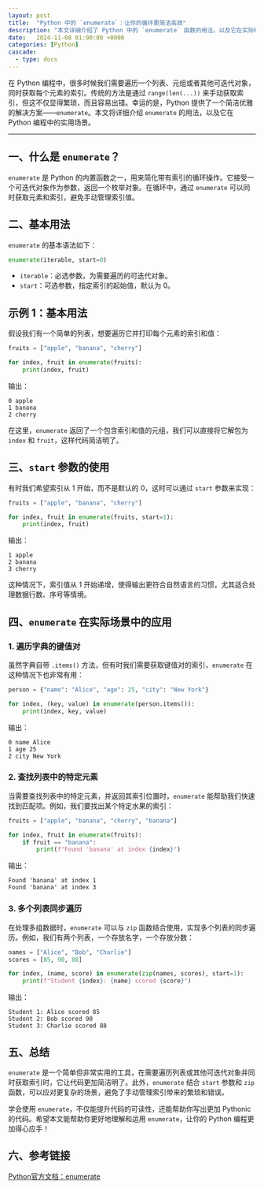 ```yaml
---
layout: post
title:  "Python 中的 `enumerate`：让你的循环更简洁高效"
description: "本文详细介绍了 Python 中的 `enumerate` 函数的用法，以及它在实际编程中的应用场景。通过 `enumerate`，并提供了完整示例代码"
date:   2024-11-08 01:00:00 +0000
categories: [Python]
cascade:
  - type: docs
---
```



在 Python 编程中，很多时候我们需要遍历一个列表、元组或者其他可迭代对象，同时获取每个元素的索引。传统的方法是通过 `range(len(...))` 来手动获取索引，但这不仅显得繁琐，而且容易出错。幸运的是，Python 提供了一个简洁优雅的解决方案——`enumerate`。本文将详细介绍 `enumerate` 的用法，以及它在 Python 编程中的实用场景。

---

## 一、什么是 `enumerate`？

`enumerate` 是 Python 的内置函数之一，用来简化带有索引的循环操作。它接受一个可迭代对象作为参数，返回一个枚举对象。在循环中，通过 `enumerate` 可以同时获取元素和索引，避免手动管理索引值。

## 二、基本用法

`enumerate` 的基本语法如下：

```python
enumerate(iterable, start=0)
```

- `iterable`：必选参数，为需要遍历的可迭代对象。
- `start`：可选参数，指定索引的起始值，默认为 0。

## 示例 1：基本用法

假设我们有一个简单的列表，想要遍历它并打印每个元素的索引和值：

```python
fruits = ["apple", "banana", "cherry"]

for index, fruit in enumerate(fruits):
    print(index, fruit)
```

输出：

```
0 apple
1 banana
2 cherry
```

在这里，`enumerate` 返回了一个包含索引和值的元组，我们可以直接将它解包为 `index` 和 `fruit`，这样代码简洁明了。

## 三、`start` 参数的使用

有时我们希望索引从 1 开始，而不是默认的 0，这时可以通过 `start` 参数来实现：

```python
fruits = ["apple", "banana", "cherry"]

for index, fruit in enumerate(fruits, start=1):
    print(index, fruit)
```

输出：

```
1 apple
2 banana
3 cherry
```

这种情况下，索引值从 1 开始递增，使得输出更符合自然语言的习惯，尤其适合处理数据行数、序号等情境。

## 四、`enumerate` 在实际场景中的应用

### 1. **遍历字典的键值对**

虽然字典自带 `.items()` 方法，但有时我们需要获取键值对的索引，`enumerate` 在这种情况下也非常有用：

```python
person = {"name": "Alice", "age": 25, "city": "New York"}

for index, (key, value) in enumerate(person.items()):
    print(index, key, value)
```

输出：

```
0 name Alice
1 age 25
2 city New York
```

### 2. **查找列表中的特定元素**

当需要查找列表中的特定元素，并返回其索引位置时，`enumerate` 能帮助我们快速找到匹配项。例如，我们要找出某个特定水果的索引：

```python
fruits = ["apple", "banana", "cherry", "banana"]

for index, fruit in enumerate(fruits):
    if fruit == "banana":
        print(f"Found 'banana' at index {index}")
```

输出：

```
Found 'banana' at index 1
Found 'banana' at index 3
```

### 3. **多个列表同步遍历**

在处理多组数据时，`enumerate` 可以与 `zip` 函数结合使用，实现多个列表的同步遍历。例如，我们有两个列表，一个存放名字，一个存放分数：

```python
names = ["Alice", "Bob", "Charlie"]
scores = [85, 90, 88]

for index, (name, score) in enumerate(zip(names, scores), start=1):
    print(f"Student {index}: {name} scored {score}")
```

输出：

```
Student 1: Alice scored 85
Student 2: Bob scored 90
Student 3: Charlie scored 88
```

## 五、总结

`enumerate` 是一个简单但非常实用的工具，在需要遍历列表或其他可迭代对象并同时获取索引时，它让代码更加简洁明了。此外，`enumerate` 结合 `start` 参数和 `zip` 函数，可以应对更复杂的场景，避免了手动管理索引带来的繁琐和错误。

学会使用 `enumerate`，不仅能提升代码的可读性，还能帮助你写出更加 Pythonic 的代码。希望本文能帮助你更好地理解和运用 `enumerate`，让你的 Python 编程更加得心应手！

## 六、参考链接
[Python官方文档：enumerate](https://docs.python.org/3/library/functions.html#enumerate)